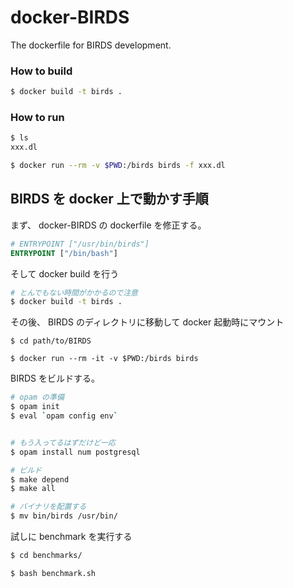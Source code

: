 # docker-BIRDS

The dockerfile for BIRDS development.

### How to build

```bash
$ docker build -t birds .
```

### How to run

```bash
$ ls
xxx.dl

$ docker run --rm -v $PWD:/birds birds -f xxx.dl
```

## BIRDS を docker 上で動かす手順

まず、 docker-BIRDS の dockerfile を修正する。

```dockerfile
# ENTRYPOINT ["/usr/bin/birds"]
ENTRYPOINT ["/bin/bash"]
```

そして docker build を行う

```bash
# とんでもない時間がかかるので注意
$ docker build -t birds .
```

その後、 BIRDS のディレクトリに移動して docker 起動時にマウント

```
$ cd path/to/BIRDS

$ docker run --rm -it -v $PWD:/birds birds
```

BIRDS をビルドする。

```bash
# opam の準備
$ opam init
$ eval `opam config env`


# もう入ってるはずだけど一応
$ opam install num postgresql

# ビルド
$ make depend
$ make all

# バイナリを配置する
$ mv bin/birds /usr/bin/
```

試しに benchmark を実行する

```bash
$ cd benchmarks/

$ bash benchmark.sh
```
